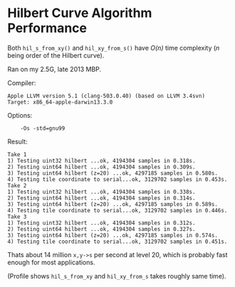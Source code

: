 # Hilbert Curve Algorithm Performance

Both `hil_s_from_xy()` and `hil_xy_from_s()` have *O(n)* time complexity (*n* being order of the Hilbert curve).

Ran on my 2.5G, late 2013 MBP.

Compiler:

    Apple LLVM version 5.1 (clang-503.0.40) (based on LLVM 3.4svn)
    Target: x86_64-apple-darwin13.3.0

Options: 

        -Os -std=gnu99

Result:
     
    Take 1
    1) Testing uint32 hilbert ...ok, 4194304 samples in 0.318s.
    2) Testing uint64 hilbert ...ok, 4194304 samples in 0.309s.
    3) Testing uint64 hilbert (z=20) ...ok, 4297185 samples in 0.580s.
    4) Testing tile coordinate to serial...ok, 3129702 samples in 0.453s.
    Take 2
    1) Testing uint32 hilbert ...ok, 4194304 samples in 0.338s.
    2) Testing uint64 hilbert ...ok, 4194304 samples in 0.314s.
    3) Testing uint64 hilbert (z=20) ...ok, 4297185 samples in 0.589s.
    4) Testing tile coordinate to serial...ok, 3129702 samples in 0.446s.
    Take 3
    1) Testing uint32 hilbert ...ok, 4194304 samples in 0.312s.
    2) Testing uint64 hilbert ...ok, 4194304 samples in 0.327s.
    3) Testing uint64 hilbert (z=20) ...ok, 4297185 samples in 0.574s.
    4) Testing tile coordinate to serial...ok, 3129702 samples in 0.451s.
     
Thats about 14 million `x,y->s` per second at level 20, which is probably fast enough for most applications.
     
(Profile shows `hil_s_from_xy` and `hil_xy_from_s` takes roughly same time).